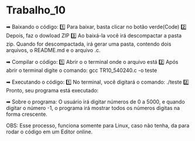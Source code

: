 # Trabalho_10

➡ Baixando o código:
  1️⃣ Para baixar, basta clicar no botão verde(Code)
  2️⃣ Depois, faz o dowload ZIP
  3️⃣ Ao baixá-la você irá descompactar a pasta zip. Quando for descompactada, irá gerar uma pasta, contendo dois arquivos, o README.md e o arquivo .c.
  
➡ Compilar o código:
  1️⃣ Abrir o o terminal onde o arquivo está
  2️⃣ Após abrir o terminal digite o comando: gcc TR10_540240.c -o teste
  
➡ Executando o código:
  1️⃣ No terminal, você digitará o comando: ./teste
  2️⃣ Pronto, seu programa está executado:
  
➡ Sobre o programa:
O usuário irá digitar números de 0 a 5000, e quando digitar o número -1, o programa irá mostrar todos os números digitas na forma crescente.

OBS:
Esse processo, funciona somente para Linux, caso não tenha, da para rodar o código em um Editor online.
